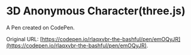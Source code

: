 # 3D Anonymous Character(three.js)

A Pen created on CodePen.

Original URL: [https://codepen.io/rlaqxvbr-the-bashful/pen/emOQyJR](https://codepen.io/rlaqxvbr-the-bashful/pen/emOQyJR).


